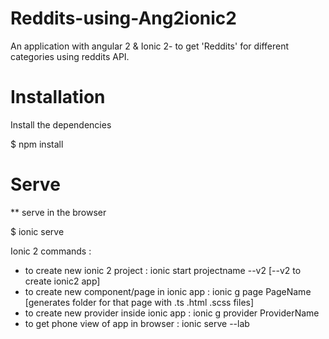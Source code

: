 # Reddits-using-Ang2ionic2
An application with angular 2 &amp; Ionic 2- to get 'Reddits' for different categories using reddits API.


# Installation

Install the dependencies

$ npm install

# Serve

** serve in the browser

$ ionic serve



Ionic 2 commands : 

- to create new ionic 2 project : ionic start projectname --v2   [--v2 to create ionic2 app]
- to create new component/page in ionic app :  ionic g page PageName  [generates folder for that page with .ts .html .scss files]
- to create new provider inside ionic app :  ionic g provider ProviderName 
- to get phone view of app in browser : ionic serve --lab 
